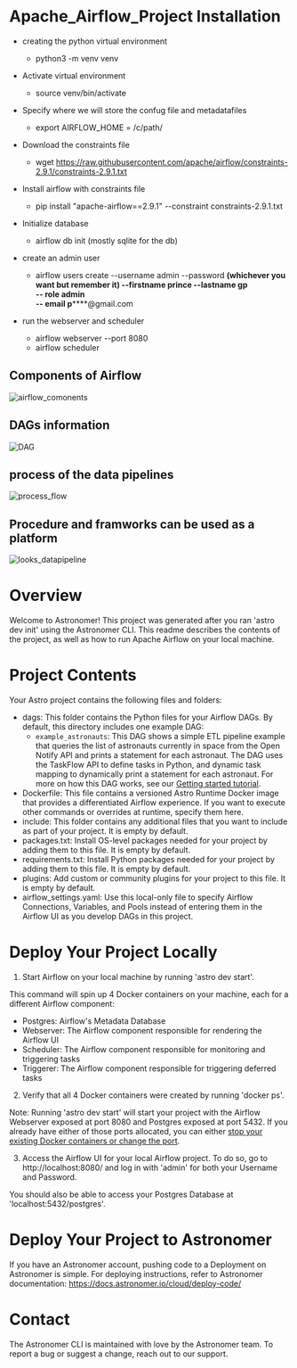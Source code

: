 # Apache_Airflow_Project Installation

- creating the python virtual environment
  - python3 -m venv venv

- Activate virtual environment
  - source venv/bin/activate

- Specify where we will store the confug file and metadatafiles
  - export AIRFLOW_HOME = /c/path/

- Download the constraints file
  - wget https://raw.githubusercontent.com/apache/airflow/constraints-2.9.1/constraints-2.9.1.txt

- Install airflow with constraints file
  - pip install "apache-airflow==2.9.1" --constraint constraints-2.9.1.txt

- Initialize database
  - airflow db init (mostly sqlite for the db)

- create an admin user
  - airflow users create --username admin --password ******(whichever you want but remember it) --firstname prince --lastname gp \
    -- role admin \
    -- email p**********@gmail.com 

- run the webserver and scheduler
  - airflow webserver --port 8080
  - airflow scheduler



## Components of Airflow
![airflow_comonents](https://github.com/prince3453/Apache_Airflow_Project/assets/47770221/aa600276-840b-4865-8fd7-6e043db5317a)

## DAGs information
![DAG](https://github.com/prince3453/Apache_Airflow_Project/assets/47770221/228e9f2d-79b1-4651-abc6-acf431ff6d49)

## process of the data pipelines
![process_flow](https://github.com/prince3453/Apache_Airflow_Project/assets/47770221/3d9c7634-61e4-449f-8c92-0687a114675c)

## Procedure and framworks can be used as a platform
![looks_datapipeline](https://github.com/prince3453/Apache_Airflow_Project/assets/47770221/21c83b66-ac2a-49ae-8d64-4a43000e8217)


Overview
========

Welcome to Astronomer! This project was generated after you ran 'astro dev init' using the Astronomer CLI. This readme describes the contents of the project, as well as how to run Apache Airflow on your local machine.

Project Contents
================

Your Astro project contains the following files and folders:

- dags: This folder contains the Python files for your Airflow DAGs. By default, this directory includes one example DAG:
    - `example_astronauts`: This DAG shows a simple ETL pipeline example that queries the list of astronauts currently in space from the Open Notify API and prints a statement for each astronaut. The DAG uses the TaskFlow API to define tasks in Python, and dynamic task mapping to dynamically print a statement for each astronaut. For more on how this DAG works, see our [Getting started tutorial](https://docs.astronomer.io/learn/get-started-with-airflow).
- Dockerfile: This file contains a versioned Astro Runtime Docker image that provides a differentiated Airflow experience. If you want to execute other commands or overrides at runtime, specify them here.
- include: This folder contains any additional files that you want to include as part of your project. It is empty by default.
- packages.txt: Install OS-level packages needed for your project by adding them to this file. It is empty by default.
- requirements.txt: Install Python packages needed for your project by adding them to this file. It is empty by default.
- plugins: Add custom or community plugins for your project to this file. It is empty by default.
- airflow_settings.yaml: Use this local-only file to specify Airflow Connections, Variables, and Pools instead of entering them in the Airflow UI as you develop DAGs in this project.

Deploy Your Project Locally
===========================

1. Start Airflow on your local machine by running 'astro dev start'.

This command will spin up 4 Docker containers on your machine, each for a different Airflow component:

- Postgres: Airflow's Metadata Database
- Webserver: The Airflow component responsible for rendering the Airflow UI
- Scheduler: The Airflow component responsible for monitoring and triggering tasks
- Triggerer: The Airflow component responsible for triggering deferred tasks

2. Verify that all 4 Docker containers were created by running 'docker ps'.

Note: Running 'astro dev start' will start your project with the Airflow Webserver exposed at port 8080 and Postgres exposed at port 5432. If you already have either of those ports allocated, you can either [stop your existing Docker containers or change the port](https://docs.astronomer.io/astro/test-and-troubleshoot-locally#ports-are-not-available).

3. Access the Airflow UI for your local Airflow project. To do so, go to http://localhost:8080/ and log in with 'admin' for both your Username and Password.

You should also be able to access your Postgres Database at 'localhost:5432/postgres'.

Deploy Your Project to Astronomer
=================================

If you have an Astronomer account, pushing code to a Deployment on Astronomer is simple. For deploying instructions, refer to Astronomer documentation: https://docs.astronomer.io/cloud/deploy-code/

Contact
=======

The Astronomer CLI is maintained with love by the Astronomer team. To report a bug or suggest a change, reach out to our support.
